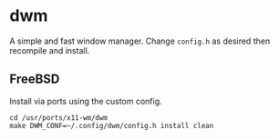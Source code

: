 # dwm

A simple and fast window manager. Change `config.h` as desired then recompile
and install.

## FreeBSD

Install via ports using the custom config.

```
cd /usr/ports/x11-wm/dwm
make DWM_CONF=~/.config/dwm/config.h install clean
```
